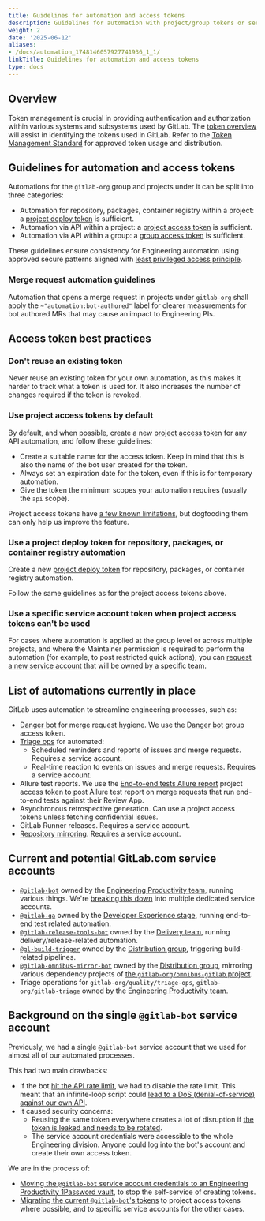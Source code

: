 ```yaml
---
title: Guidelines for automation and access tokens
description: Guidelines for automation with project/group tokens or service accounts
weight: 2
date: '2025-06-12'
aliases:
- /docs/automation_1748146057927741936_1_1/
linkTitle: Guidelines for automation and access tokens
type: docs
---
```


## Overview

Token management is crucial in providing authentication and authorization within various systems and subsystems used by GitLab. The [token overview](https://docs.gitlab.com/ee/security/tokens/index.html#gitlab-token-overview) will assist in identifying the tokens used in GitLab. Refer to the [Token Management Standard](/handbook/security/standards/token-management-standard) for approved token usage and distribution.

## Guidelines for automation and access tokens

Automations for the `gitlab-org` group and projects under it can be split into three categories:

* Automation for repository, packages, container registry within a project: a [project deploy token](https://docs.gitlab.com/ee/user/project/deploy_tokens/) is sufficient.
* Automation via API within a project: a [project access token](https://docs.gitlab.com/ee/user/project/settings/project_access_tokens/) is sufficient.
* Automation via API within a group: a [group access token](https://docs.gitlab.com/ee/user/group/settings/group_access_tokens.html) is sufficient.

These guidelines ensure consistency for Engineering automation using approved secure patterns aligned with [least privileged access principle](https://internal.gitlab.com/handbook/security/access-management-standard/#least-privilege-reviews-for-access-requests).

### Merge request automation guidelines

Automation that opens a merge request in projects under `gitlab-org` shall apply the `~"automation:bot-authored"` label for clearer measurements for bot authored MRs that may cause an impact to Engineering PIs.

## Access token best practices

### Don't reuse an existing token

Never reuse an existing token for your own automation, as this makes it harder to track what a token is used for.
It also increases the number of changes required if the token is revoked.

### Use project access tokens by default

By default, and when possible, create a new [project access token](https://docs.gitlab.com/ee//user/project/settings/project_access_tokens/) for any API automation, and follow these guidelines:

* Create a suitable name for the access token. Keep in mind that this is also the name of the bot user created for the token.
* Always set an expiration date for the token, even if this is for temporary automation.
* Give the token the minimum scopes your automation requires (usually the `api` scope).

Project access tokens have [a few known limitations](https://gitlab.com/gitlab-org/gitlab/-/issues/213536), but dogfooding them can only help us improve the feature.

### Use a project deploy token for repository, packages, or container registry automation

Create a new [project deploy token](https://docs.gitlab.com/ee/user/project/deploy_tokens/) for repository, packages, or container registry automation.

Follow the same guidelines as for the project access tokens above.

### Use a specific service account token when project access tokens can't be used

For cases where automation is applied at the group level or across multiple projects, and where the Maintainer
permission is required to perform the automation (for example, to post restricted quick actions), you can
[request a new service account](https://internal.gitlab.com/handbook/security/access-management-standard/#requesting-gitlabcom-service-account-for-automation)
that will be owned by a specific team.

## List of automations currently in place

GitLab uses automation to streamline engineering processes, such as:

* [Danger bot](https://docs.gitlab.com/ee/development/dangerbot/) for merge request hygiene. We use the [Danger bot](https://gitlab.com/group_9970_bot1) group access token.
* [Triage ops](https://gitlab.com/gitlab-org/quality/triage-ops) for automated:
  * Scheduled reminders and reports of issues and merge requests. Requires a service account.
  * Real-time reaction to events on issues and merge requests. Requires a service account.
* Allure test reports. We use the [End-to-end tests Allure report](https://gitlab.com/project_278964_bot5) project access token to post Allure test report on merge requests that run end-to-end tests against their Review App.
* Asynchronous retrospective generation. Can use a project access tokens unless fetching confidential issues.
* GitLab Runner releases. Requires a service account.
* [Repository mirroring](https://docs.gitlab.com/ee/user/project/repository/mirror/). Requires a service account.

## Current and potential GitLab.com service accounts

* [`@gitlab-bot`](https://gitlab.com/gitlab-bot) owned by the [Engineering Productivity team](/handbook/engineering/infrastructure/engineering-productivity), running various things. We're [breaking this down](https://gitlab.com/gitlab-org/quality/team-tasks/-/issues/757) into multiple dedicated service accounts.
* [`@gitlab-qa`](https://gitlab.com/gitlab-qa) owned by the [Developer Experience stage](/handbook/engineering/infrastructure-platforms/developer-experience), running end-to-end test related automation.
* [`@gitlab-release-tools-bot`](https://gitlab.com/gitlab-release-tools-bot) owned by the [Delivery team](/handbook/engineering/infrastructure-platforms/gitlab-delivery/delivery/), running delivery/release-related automation.
* [`@gl-build-trigger`](https://gitlab.com/gl-build-trigger) owned by the [Distribution group](/handbook/engineering/infrastructure-platforms/gitlab-delivery/distribution/), triggering build-related pipelines.
* [`@gitlab-omnibus-mirror-bot`](https://gitlab.com/gitlab-omnibus-mirror-bot) owned by the [Distribution group](/handbook/engineering/infrastructure-platforms/gitlab-delivery/distribution/), mirroring various dependency projects of [the `gitlab-org/omnibus-gitlab` project](https://gitlab.com/gitlab-org/omnibus-gitlab).
* Triage operations for `gitlab-org/quality/triage-ops`, `gitlab-org/gitlab-triage` owned by the [Engineering Productivity team](/handbook/engineering/infrastructure/engineering-productivity).

## Background on the single `@gitlab-bot` service account

Previously, we had a single `@gitlab-bot` service account that we used for almost all of our automated processes.

This had two main drawbacks:

* If the bot [hit the API rate limit](https://gitlab.com/gitlab-org/quality/team-tasks/-/issues/907), we had to disable the rate limit.
  This meant that an infinite-loop script could [lead to a DoS (denial-of-service) against our own API](https://gitlab.com/gitlab-com/gl-infra/production/-/issues/4655).
* It caused security concerns:
  * Reusing the same token everywhere creates a lot of disruption if
    [the token is leaked and needs to be rotated](https://gitlab.com/gitlab-com/gl-security/security-operations/sirt/operations/-/issues/1451).
  * The service account credentials were accessible to the whole Engineering division.
    Anyone could log into the bot's account and create their own access token.

We are in the process of:

* [Moving the `@gitlab-bot` service account credentials to an Engineering Productivity 1Password vault](https://gitlab.com/gitlab-com/gl-security/security-operations/sirt/operations/-/issues/1082), to stop the self-service of creating tokens.
* [Migrating the current `@gitlab-bot`'s tokens](https://gitlab.com/groups/gitlab-org/quality/-/epics/17) to project access tokens where possible, and to specific service accounts for the other cases.
